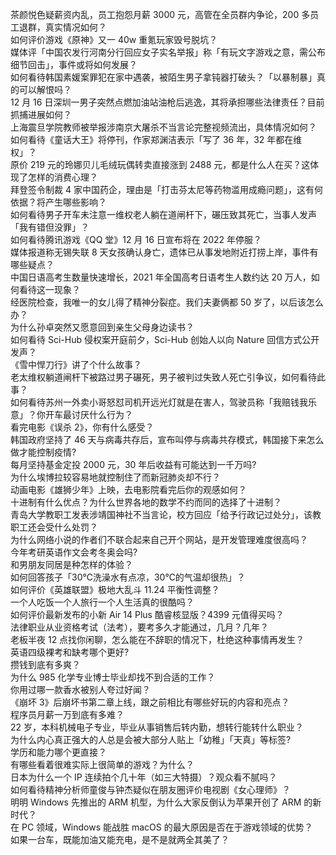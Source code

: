 茶颜悦色疑薪资内乱，员工抱怨月薪 3000 元，高管在全员群内争论，200 多员工退群，真实情况如何？  
如何评价游戏《原神》又一 40w 重氪玩家毁号脱坑？  
媒体评「中国农发行河南分行回应女子实名举报」称「有玩文字游戏之意，需公布细节回击」，事件或将如何发展？  
如何看待韩国素媛案罪犯在家中遇袭，被陌生男子拿钝器打破头？「以暴制暴」真的可以解恨吗？  
12 月 16 日深圳一男子突然点燃加油站油枪后逃逸，其将承担哪些法律责任？目前抓捕进展如何？  
上海震旦学院教师被举报涉南京大屠杀不当言论完整视频流出，具体情况如何？  
如何看待《童话大王》将停刊，作家郑渊洁表示「写了 36 年，32 年都在维权」？  
原价 219 元的玲娜贝儿毛绒玩偶转卖直接涨到 2488 元，都是什么人在买？这体现了怎样的消费心理？  
拜登签令制裁 4 家中国药企，理由是「打击芬太尼等药物滥用成瘾问题」，这有何依据？将产生哪些影响？  
如何看待男子开车未注意一维权老人躺在道闸杆下，碾压致其死亡，当事人发声「我有错但没罪」？  
如何看待腾讯游戏《QQ 堂》12 月 16 日宣布将在 2022 年停服？  
媒体报道称无锡失联 8 天女孩确认身亡，遗体已从事发地附近打捞上岸，事件有哪些疑点？  
中国日语高考生数量快速增长，2021 年全国高考日语考生人数约达 20 万人，如何看待这一现象？  
经医院检查，我唯一的女儿得了精神分裂症。我们夫妻俩都 50 岁了，以后该怎么办？  
为什么孙卓突然又愿意回到亲生父母身边读书？  
如何看待 Sci-Hub 侵权案开庭前夕，Sci-Hub 创始人以向 Nature 回信方式公开发声？  
《雪中悍刀行》讲了个什么故事？  
老太维权躺道闸杆下被路过男子碾死，男子被判过失致人死亡引争议，如何看待此事？  
如何看待苏州一外卖小哥怒怼司机开远光灯就是在害人，驾驶员称「我赔钱我乐意」？你开车最讨厌什么行为？  
看完电影《误杀 2》，你有什么感受？  
韩国政府坚持了 46 天与病毒共存后，宣布叫停与病毒共存模式，韩国接下来怎么做才能控制疫情?  
每月坚持基金定投 2000 元，30 年后收益有可能达到一千万吗?  
为什么埃博拉较容易地就控制住了而新冠肺炎却不行？  
动画电影《雄狮少年》上映，去电影院看完后你的观感如何？  
十进制有什么优点？为什么世界各地的数学不约而同的选择了十进制？  
青岛大学教职工发表涉靖国神社不当言论，校方回应「给予行政记过处分」，该教职工还会受什么处罚？  
为什么网络小说的作者们不联合起来自己开个网站，是开发管理难度很高吗？  
今年考研英语作文会考冬奥会吗?  
和男朋友同居是种怎样的体验？  
如何回答孩子「30℃洗澡水有点凉，30℃的气温却很热」？  
如何评价《英雄联盟》极地大乱斗 11.24 平衡性调整？  
一个人吃饭一个人旅行一个人生活真的很酷吗？  
如何评价最新发布的小新 Air 14 Plus 酷睿核显版？4399 元值得买吗？  
法律职业从业资格考试（法考），要考多久才能通过，几月？几年？  
老板半夜 12 点找你闲聊，怎么能在不辞职的情况下，杜绝这种事情再发生？  
英语四级裸考和缺考哪个更好?  
攒钱到底有多爽？  
为什么 985 化学专业博士毕业却找不到合适的工作？  
你用过哪一款香水被别人夸过好闻？  
《崩坏 3》后崩坏书第二章上线，跟之前相比有哪些好玩的内容和亮点？  
程序员月薪一万到底有多难？  
22 岁，本科机械电子专业，毕业从事销售后转内勤，想转行能转什么职业？  
为什么内心真正强大的人总是会被大部分人贴上「幼稚」「天真」等标签?  
学历和能力哪个更直接？  
有哪些看着很难实际上很简单的游戏？为什么？  
日本为什么一个 IP 连续拍个几十年（如三大特摄）？观众看不腻吗？  
如何看待精神分析师童俊与钟杰疑似在朋友圈评价电视剧《女心理师》？  
明明 Windows  先推出的 ARM  机型，为什么大家反倒认为苹果开创了 ARM  的新时代？  
在 PC 领域，Windows 能战胜 macOS 的最大原因是否在于游戏领域的优势？  
如果一台车，既能加油又能充电，是不是就两全其美了？  
